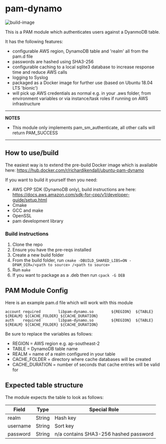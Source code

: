 # pam-dynamo

![build-image](https://github.com/richardjkendall/pam-dynamo/workflows/build-image/badge.svg)

This is a PAM module which authenticates users against a DyanmoDB table.

It has the following features:

* configurable AWS region, DynamoDB table and 'realm' all from the pam.d file
* passwords are hashed using SHA3-256
* configurable caching to a local sqlite3 database to increase response time and reduce AWS calls
* logging to Syslog
* packaged as a Docker image for further use (based on Ubuntu 18.04 LTS 'bionic')
* will pick up AWS credentials as normal e.g. in your .aws folder, from environment variables or via instance/task roles if running on AWS infrastructure

---
**NOTES**
* This module only implements pam_sm_authenticate, all other calls will return PAM_SUCCESS

---

## How to use/build
The easiest way is to extend the pre-build Docker image which is available here: https://hub.docker.com/r/richardjkendall/ubuntu-pam-dynamo

If you want to build it yourself then you need:

* AWS CPP SDK (DynamoDB only), build instructions are here: https://docs.aws.amazon.com/sdk-for-cpp/v1/developer-guide/setup.html
* Cmake
* GCC and make
* OpenSSL
* pam development library

### Build instructions

1. Clone the repo
2. Ensure you have the pre-reqs installed
3. Create a new build folder
4. From the build folder, run ``cmake -DBUILD_SHARED_LIBS=ON -DPAM_DIR=/<path to source> /<path to source>``
5. Run ``make``
6. If you want to package as a .deb then run ``cpack -G DEB``

## PAM Module Config
Here is an example pam.d file which will work with this module
```
account required        libpam-dynamo.so        ${REGION}  ${TABLE}  ${REALM} ${CACHE_FOLDER} ${CACHE_DURATION}
auth    required        libpam-dynamo.so        ${REGION}  ${TABLE}  ${REALM} ${CACHE_FOLDER} ${CACHE_DURATION}
```

Be sure to replace the variables as follows:

* REGION = AWS region e.g. ap-southeast-2
* TABLE = DynamoDB table name
* REALM = name of a realm configured in your table
* CACHE_FOLDER = directory where cache databases will be created
* CACHE_DURATION = number of seconds that cache entries will be valid for

## Expected table structure
The module expects the table to look as follows:

| Field | Type | Special Role |
|---|---|---|
|realm|String|Hash key|
|username|String|Sort key|
|password|String|n/a contains SHA3-256 hashed password|
